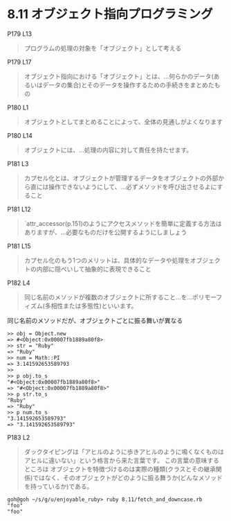 # 8.11 オブジェクト指向プログラミング

P179 L13

> プログラムの処理の対象を「オブジェクト」として考える

P179 L17

> オブジェクト指向における「オブジェクト」とは、…何らかのデータ(あるいはデータの集合)とそのデータを操作するための手続きをまとめたもの

P180 L1

> オブジェクトとしてまとめることによって、全体の見通しがよくなります

P180 L14

> オブジェクトには、…処理の内容に対して責任を持たせます。

P181 L3

> カプセル化とは、オブジェクトが管理するデータをオブジェクトの外部から直には操作できないようにして、…必ずメソッドを呼び出させるよにすること

P181 L12

> `attr_accessor(p.151)のようにアクセスメソッドを簡単に定義する方法はありますが、…必要なものだけを公開するようにしましょう

P181 L15

> カプセル化のもう1つのメリットは、具体的なデータや処理をオブジェクトの内部に隠ぺいして抽象的に表現できること

P182 L4

> 同じ名前のメソッドが複数のオブジェクトに所すること…を…ポリモーフィズム(多相性または多態性)といいます。

同じ名前のメソッドだが、オブジェクトごとに振る舞いが異なる

```
>> obj = Object.new
=> #<Object:0x00007fb1889a80f8>
>> str = "Ruby"
=> "Ruby"
>> num = Math::PI
=> 3.141592653589793
>> 
>> p obj.to_s
"#<Object:0x00007fb1889a80f8>"
=> "#<Object:0x00007fb1889a80f8>"
>> p str.to_s
"Ruby"
=> "Ruby"
>> p num.to_s
"3.141592653589793"
=> "3.141592653589793"
```

P183 L2

> ダックタイピングは「アヒルのように歩きアヒルのように鳴くなくものはアヒルに違いない」という格言から来た言葉です。
> この言葉の意味するところは
> オブジェクトを特徴づけるのは実際の種類(クラスとその継承関係)ではなく、そのオブジェクトがどのように振る舞うか(どんなメソッドを持っているか)である。

```
goh@goh ~/s/g/u/enjoyable_ruby> ruby 8.11/fetch_and_downcase.rb
"foo"
"foo"
```


